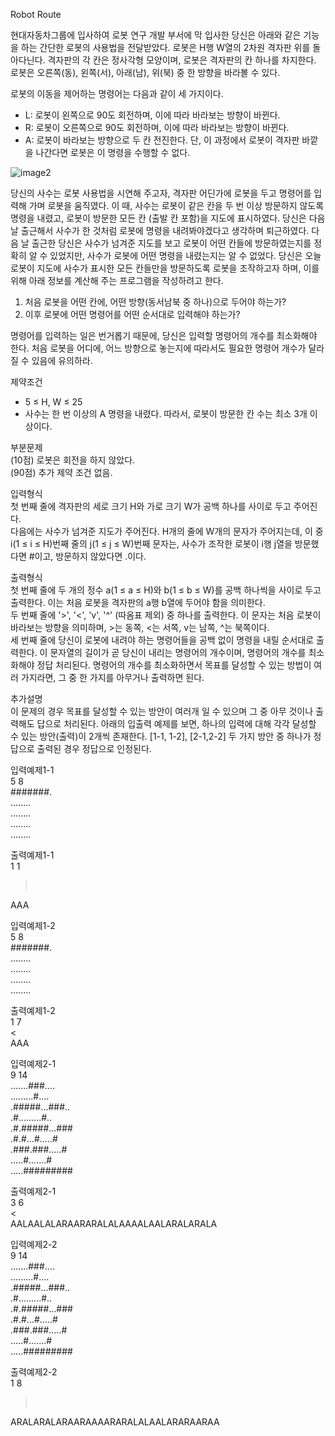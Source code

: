 Robot Route

현대자동차그룹에 입사하여 로봇 연구 개발 부서에 막 입사한 당신은 아래와 같은 기능을 하는 간단한 로봇의 사용법을 전달받았다.
로봇은 H행 W열의 2차원 격자판 위를 돌아다닌다. 격자판의 각 칸은 정사각형 모양이며, 로봇은 격자판의 칸 하나를 차지한다. 로봇은 오른쪽(동), 왼쪽(서), 아래(남), 위(북) 중 한 방향을 바라볼 수 있다.

로봇의 이동을 제어하는 명령어는 다음과 같이 세 가지이다.

  * L: 로봇이 왼쪽으로 90도 회전하며, 이에 따라 바라보는 방향이 바뀐다. <br>
  * R: 로봇이 오른쪽으로 90도 회전하며, 이에 따라 바라보는 방향이 바뀐다. <br>
  * A: 로봇이 바라보는 방향으로 두 칸 전진한다. 단, 이 과정에서 로봇이 격자판 바깥을 나간다면 로봇은 이 명령을 수행할 수 없다.

![image2](https://www.softeer.ai/upload/2021/06/20210625_154153726_00981.jpg)

당신의 사수는 로봇 사용법을 시연해 주고자, 격자판 어딘가에 로봇을 두고 명령어를 입력해 가며 로봇을 움직였다. 이 때, 사수는 로봇이 같은 칸을 두 번 이상 방문하지 않도록 명령을 내렸고, 로봇이 방문한 모든 칸 (출발 칸 포함)을 지도에 표시하였다. 당신은 다음 날 출근해서 사수가 한 것처럼 로봇에 명령을 내려봐야겠다고 생각하며 퇴근하였다.
다음 날 출근한 당신은 사수가 넘겨준 지도를 보고 로봇이 어떤 칸들에 방문하였는지를 정확히 알 수 있었지만, 사수가 로봇에 어떤 명령을 내렸는지는 알 수 없었다. 당신은 오늘 로봇이 지도에 사수가 표시한 모든 칸들만을 방문하도록 로봇을 조작하고자 하며, 이를 위해 아래 정보를 계산해 주는 프로그램을 작성하려고 한다.

  1. 처음 로봇을 어떤 칸에, 어떤 방향(동서남북 중 하나)으로 두어야 하는가? <br>
  2. 이후 로봇에 어떤 명령어를 어떤 순서대로 입력해야 하는가?

명령어를 입력하는 일은 번거롭기 때문에, 당신은 입력할 명령어의 개수를 최소화해야 한다.
처음 로봇을 어디에, 어느 방향으로 놓는지에 따라서도 필요한 명령어 개수가 달라질 수 있음에 유의하라.

제약조건 <br>
  * 5 ≤ H, W ≤ 25 <br>
  * 사수는 한 번 이상의 A 명령을 내렸다. 따라서, 로봇이 방문한 칸 수는 최소 3개 이상이다.

부분문제 <br>
(10점) 로봇은 회전을 하지 않았다. <br>
(90점) 추가 제약 조건 없음.

입력형식 <br>
첫 번째 줄에 격자판의 세로 크기 H와 가로 크기 W가 공백 하나를 사이로 두고 주어진다.<br>
다음에는 사수가 넘겨준 지도가 주어진다. 
H개의 줄에 W개의 문자가 주어지는데, 
이 중 i(1 ≤ i ≤ H)번째 줄의 j(1 ≤ j ≤ W)번째 문자는, 사수가 조작한 로봇이 i행 j열을 방문했다면 #이고, 방문하지 않았다면 .이다.

출력형식 <br>
첫 번째 줄에 두 개의 정수 a(1 ≤ a ≤ H)와 b(1 ≤ b ≤ W)를 공백 하나씩을 사이로 두고 출력한다. 
이는 처음 로봇을 격자판의 a행 b열에 두어야 함을 의미한다. <br>
두 번째 줄에 '>', '<', 'v', '^' (따옴표 제외) 중 하나를 출력한다. 이 문자는 처음 로봇이 바라보는 방향을 의미하며, >는 동쪽, <는 서쪽, v는 남쪽, ^는 북쪽이다. <br>
세 번째 줄에 당신이 로봇에 내려야 하는 명령어들을 공백 없이 명령을 내릴 순서대로 출력한다. 이 문자열의 길이가 곧 당신이 내리는 명령어의 개수이며, 명령어의 개수를 최소화해야 정답 처리된다.
명령어의 개수를 최소화하면서 목표를 달성할 수 있는 방법이 여러 가지라면, 그 중 한 가지를 아무거나 출력하면 된다.

추가설명 <br>
이 문제의 경우 목표를 달성할 수 있는 방안이 여러개 일 수 있으며 그 중 아무 것이나 출력해도 답으로 처리된다.
아래의 입출력 예제를 보면, 하나의 입력에 대해 각각 달성할 수 있는 방안(출력)이 2개씩 존재한다. [1-1, 1-2], [2-1,2-2]
두 가지 방안 중 하나가 정답으로 출력된 경우 정답으로 인정된다. 

입력예제1-1 <br>
5 8<br>
#######.<br>
........<br>
........<br>
........<br>
........

출력예제1-1<br>
1 1<br>
 > <br>
AAA

입력예제1-2<br>
5 8<br>
#######.<br>
........<br>
........<br>
........<br>
........<br>

출력예제1-2<br>
1 7<br>
<  <br>
AAA

입력예제2-1<br>
9 14<br>
.......###....<br>
.........#....<br>
.#####...###..<br>
.#.........#..<br>
.#.#####...###<br>
.#.#...#.....#<br>
.###.###.....#<br>
.....#.......#<br>
.....#########

출력예제2-1<br>
3 6<br>
<  <br>
AALAALALARAARARALALAAAALAALARALARALA

입력예제2-2<br>
9 14<br>
.......###....<br>
.........#....<br>
.#####...###..<br>
.#.........#..<br>
.#.#####...###<br>
.#.#...#.....#<br>
.###.###.....#<br>
.....#.......#<br>
.....#########

출력예제2-2<br>
1 8<br>
 >  <br>
ARALARALARAARAAAARARALALAALARARAARAA


